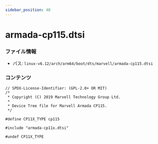 ```yaml
---
sidebar_position: 48
---
```

# armada-cp115.dtsi

### ファイル情報

- パス: `linux-v6.12/arch/arm64/boot/dts/marvell/armada-cp115.dtsi`

### コンテンツ

```dtsi
// SPDX-License-Identifier: (GPL-2.0+ OR MIT)
/*
 * Copyright (C) 2019 Marvell Technology Group Ltd.
 *
 * Device Tree file for Marvell Armada CP115.
 */

#define CP11X_TYPE cp115

#include "armada-cp11x.dtsi"

#undef CP11X_TYPE

```
